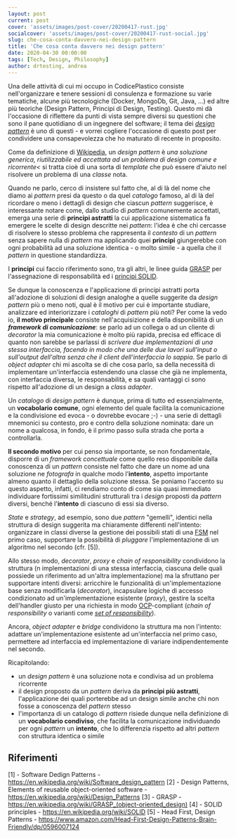 ```yaml
---
layout: post
current: post
cover: 'assets/images/post-cover/20200417-rust.jpg'
socialcover: 'assets/images/post-cover/20200417-rust-social.jpg'
slug: che-cosa-conta-davvero-nei-design-pattern
title: 'Che cosa conta davvero nei design pattern'
date: 2020-04-30 00:00:00
tags: [Tech, Design, Philosophy]
author: drtesting, andrea
---
```


Una delle attività di cui mi occupo in CodicePlastico consiste nell'organizzare e tenere sessioni di consulenza e formazione su varie tematiche, alcune più tecnologiche (Docker, MongoDb, Git, Java, ...) ed altre più teoriche (Design Pattern, Principi di Design, Testing).
Questo mi dà l'occasione di riflettere da punti di vista sempre diversi su questioni che sono il pane quotidiano di un ingegnere del software; il tema dei *[design pattern](https://en.wikipedia.org/wiki/Software_design_pattern)* è uno di questi - e vorrei cogliere l'occasione di questo post per condividere una consapevolezza che ho maturato di recente in proposito.

Come da definizione di [Wikipedia](https://en.wikipedia.org/wiki/Software_design_pattern), un *design pattern* è *una soluzione generica, riutilizzabile ed accettata ad un problema di design comune e ricorrente<* si tratta cioè di una sorta di *template* che può essere d'aiuto nel risolvere un problema di una *classe* nota.

Quando ne parlo, cerco di insistere sul fatto che, al di là del nome che diamo ai *pattern* presi da questo o da quel *catalogo* famoso, al di là del ricordare o meno i dettagli di design che ciascun *pattern* suggerisce, è interessante notare come, dallo studio di *pattern* comunemente accettati, emerga una serie di **principi astratti** la cui applicazione sistematica fa emergere le scelte di design descritte nei *pattern*: l'idea è che chi cercasse di risolvere lo stesso problema che rappresenta il *contesto* di un *pattern* senza sapere nulla di *pattern* ma applicando quei **principi** giungerebbe con ogni probabilità ad una soluzione identica - o molto simile - a quella che il *pattern* in questione standardizza.

I **principi** cui faccio riferimento sono, tra gli altri, le linee guida [GRASP](https://en.wikipedia.org/wiki/GRASP_(object-oriented_design)) per l'assegnazione di responsabilità ed i [principi SOLID](https://en.wikipedia.org/wiki/SOLID).

Se dunque la conoscenza e l'applicazione di principi astratti porta all'adozione di soluzioni di design analoghe a quelle suggerite da *design pattern* più o meno noti, qual è il motivo per cui è importante studiare, analizzare ed interiorizzare i *cataloghi* di *pattern* più noti? Per come la vedo io, **il motivo principale** consiste nell'acquisizione e della disponibilità di un ***framework di comunicazione***: se parlo ad un collega o ad un cliente di *decorator* la mia comunicazione è molto più rapida, precisa ed efficace di quanto non sarebbe se parlassi di *scrivere due implementazioni di una stessa interfaccia, facendo in modo che una delle due lavori sull'input o sull'output dell'altra senza che il client dell'interfaccia lo sappia*. Se parlo di *object adapter* chi mi ascolta se di che cosa parlo, sa della necessità di implementare un'interfaccia estendendo una classe che già ne implementa, con interfaccia diversa, le responsabilità, e sa quali vantaggi ci sono rispetto all'adozione di un design a *class adapter*.

Un *catalogo* di *design pattern* è dunque, prima di tutto ed essenzialmente, un **vocabolario comune**, ogni elemento del quale facilita la comunicazione e la condivisione ed evoca - o dovrebbe evocare ;-) - una serie di dettagli mnemonici su contesto, pro e contro della soluzione nominata: dare un nome a qualcosa, in fondo, è il primo passo sulla strada che porta a controllarla.

**Il secondo motivo** per cui penso sia importante, se non fondamentale, disporre di un *framework concettuale* come quello reso disponibile dalla conoscenza di un *pattern* consiste nel fatto che dare un nome ad una soluzione ne *fotografa* in qualche modo l'**intento**, aspetto importante almeno quanto il dettaglio della soluzione stessa.
Se poniamo l'accento su questo aspetto, infatti, ci rendiamo conto di come sia quasi immediato individuare fortissimi similitudini strutturali tra i *design* proposti da *pattern* diversi, benché l'**intento** di ciascuno di essi sia diverso.

*State* e *strategy*, ad esempio, sono due *pattern* "gemelli", identici nella struttura di design suggerita ma chiaramente differenti nell'intento: organizzare in classi diverse la gestione dei possibili stati di una [FSM](https://en.wikipedia.org/wiki/Finite-state_machine) nel primo caso, supportare la possibilità di *pluggare* l'implementazione di un algoritmo nel secondo (cfr. [5]).

Allo stesso modo, *decorator*, *proxy* e *chain of responsibility* condividono la struttura (n implementazioni di una stessa interfaccia, ciascuna delle quali possiede un riferimento ad un'altra implementazione) ma la sfruttano per supportare intenti diversi: arricchire le funzionalità di un'implementazione base senza modificarla (*decorator*), incapsulare logiche di accesso condizionato ad un'implementazione esistente (*proxy*), gestire la scelta dell'handler giusto per una richiesta in modo [OCP](https://en.wikipedia.org/wiki/Open%E2%80%93closed_principle)-compliant (*chain of responsibility* o varianti come *[set of responsibility](https://javapeanuts.blogspot.com/2018/10/set-of-responsibility.html)*).

Ancora, *object adapter* e *bridge* condividono la struttura ma non l'intento: adattare un'implementazione esistente ad un'interfaccia nel primo caso, permettere ad interfaccia ed implementazione di variare indipendentemente nel secondo.

Ricapitolando:
- un *design pattern* è una soluzione nota e condivisa ad un problema ricorrente
- il design proposto da un *pattern* deriva da **principi più astratti**, l'applicazione dei quali porterebbe ad un design simile anche chi non fosse a conoscenza del *pattern* stesso
- l'importanza di un catalogo di *pattern* risiede dunque nella definizione di un **vocabolario condiviso**, che facilita la comunicazione individuando per ogni *pattern* un **intento**, che lo differenzia rispetto ad altri *pattern* con struttura identica o simile

## Riferimenti

[1] - Software Dedign Patterns - https://en.wikipedia.org/wiki/Software_design_pattern
[2] - Design Patterns, Elements of reusable object-oriented software - https://en.wikipedia.org/wiki/Design_Patterns
[3] - GRASP - https://en.wikipedia.org/wiki/GRASP_(object-oriented_design)
[4] - SOLID principles - https://en.wikipedia.org/wiki/SOLID
[5] - Head First, Design Patterns - https://www.amazon.com/Head-First-Design-Patterns-Brain-Friendly/dp/0596007124